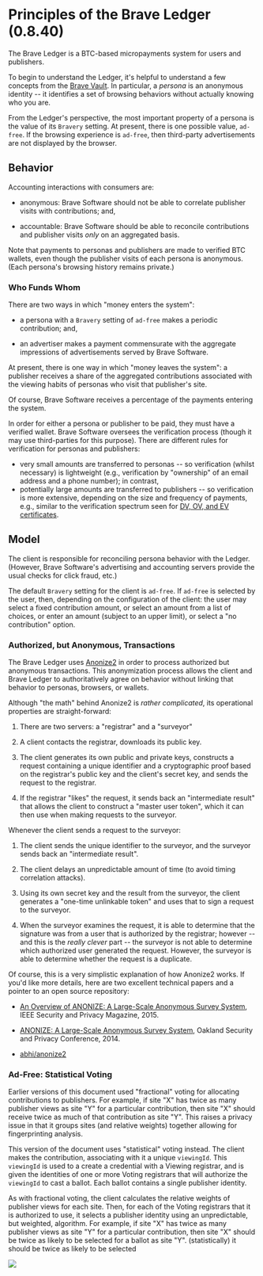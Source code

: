 # Principles of the Brave Ledger (0.8.40)
The Brave Ledger is a BTC-based micropayments system for users and publishers.

To begin to understand the Ledger,
it's helpful to understand a few concepts from the
[Brave Vault](https://github.com/brave/vault/blob/master/documentation/Vault-Principles.md).
In particular,
a _persona_ is an anonymous identity -- it identifies a set of browsing behaviors without actually knowing who you are.

From the Ledger's perspective,
the most important property of a persona is the value of its `Bravery` setting.
At present,
there is one possible value, `ad-free`.
If the browsing experience is `ad-free`,
then third-party advertisements are not displayed by the browser.

## Behavior

Accounting interactions with consumers are:

- anonymous: Brave Software should not be able to correlate publisher visits with contributions; and,

- accountable: Brave Software should be able to reconcile contributions and publisher visits _only_ on an aggregated basis.

Note that payments to personas and publishers are made to verified BTC wallets,
even though the publisher visits of each persona is anonymous.
(Each persona's browsing history remains private.)

### Who Funds Whom
There are two ways in which "money enters the system":

- a persona with a `Bravery` setting of `ad-free` makes a periodic contribution; and,

- an advertiser makes a payment commensurate with the aggregate impressions of advertisements served by Brave Software.

At present, there is one way in which "money leaves the system":
a publisher receives a share of the aggregated contributions associated with
the viewing habits of personas who visit that publisher's site.

Of course,
Brave Software receives a percentage of the payments entering the system.

In order for either a persona or publisher to be paid,
they must have a verified wallet.
Brave Software oversees the verification process (though it may use third-parties for this purpose).
There are different rules for verification for personas and publishers:

- very small amounts are transferred to personas --
so verification (whilst necessary) is lightweight
(e.g., verification by "ownership" of an email address and a phone number);
in contrast,
- potentially large amounts are transferred to publishers --
so verification is more extensive,
depending on the size and frequency of payments,
e.g., similar to the verification spectrum seen for
[DV, OV, and EV certificates](https://cabforum.org/info-for-consumers/).

## Model
The client is responsible for reconciling persona behavior with the Ledger.
(However,
Brave Software's advertising and accounting servers provide the usual checks for click fraud, etc.)

The default `Bravery` setting for the client is `ad-free`.
If `ad-free` is selected by the user,
then,
depending on the configuration of the client:
the user may select a fixed contribution amount,
or select an amount from a list of choices,
or enter an amount (subject to an upper limit),
or select a "no contribution" option.

### Authorized, but Anonymous, Transactions
The Brave Ledger uses [Anonize2](https://anonize.org/assets/technology.html) in order to process authorized but anonymous
transactions.
This anonymization process allows the client and Brave Ledger to authoritatively agree on behavior without linking that
behavior to personas, browsers, or wallets.

Although "the math" behind Anonize2 is _rather complicated_,
its operational properties are straight-forward:

1. There are two servers: a "registrar" and a "surveyor"

2. A client contacts the registrar,
downloads its public key.

3. The client generates its own public and private keys,
constructs a request containing a unique identifier and a cryptographic proof based on the registrar's public key and the
client's secret key,
and sends the request to the registrar.

4. If the registrar "likes" the request,
it sends back an "intermediate result" that allows the client to construct a "master user token",
which it can then use when making requests to the surveyor.

Whenever the client sends a request to the surveyor:

1. The client sends the unique identifier to the surveyor,
and the surveyor sends back an "intermediate result".

2. The client delays an unpredictable amount of time (to avoid timing correlation attacks).

3. Using its own secret key and the result from the surveyor,
the client generates a "one-time unlinkable token" and uses that to sign a request to the surveyor.

4. When the surveyor examines the request,
it is able to determine that the signature was from a user that is authorized by the registrar; however --
and this is the _really clever_ part --
the surveyor is not able to determine which authorized user generated the request.
However,
the surveyor is able to determine whether the request is a duplicate.

Of course,
this is a very simplistic explanation of how Anonize2 works.
If you'd like more details,
here are two excellent technical papers and a pointer to an open source repository:

* [An Overview of ANONIZE: A Large-Scale Anonymous Survey System](https://anonize.org/assets/anonize-ieee-special.pdf),
IEEE Security and Privacy Magazine, 2015.

* [ANONIZE: A Large-Scale Anonymous Survey System](https://anonize.org/assets/anonize-oak-camera.pdf),
Oakland Security and Privacy Conference, 2014.

* [abhi/anonize2](https://gitlab.com/abhvious/anonize2)

### Ad-Free: Statistical Voting
Earlier versions of this document used "fractional" voting for allocating contributions to publishers.
For example,
if site "X" has twice as many publisher views as site "Y" for a particular contribution,
then site "X" should receive twice as much of that contribution as site "Y".
This raises a privacy issue in that it groups sites (and relative weights) together allowing for fingerprinting analysis.

This version of the document uses "statistical" voting instead.
The client makes the contribution,
associating with it a unique `viewingId`.
This `viewingId` is used to a create a credential with a Viewing registrar,
and is given the identities of one or more Voting registrars that will authorize the `viewingId` to cast a ballot.
Each ballot contains a single publisher identity.

As with fractional voting,
the client calculates the relative weights of publisher views for each site.
Then,
for each of the Voting registrars that it is authorized to use,
it selects a publisher identity using an unpredictable, but weighted, algorithm.
For example,
if site "X" has twice as many publisher views as site "Y" for a particular contribution,
then site "X" should be twice as likely to be selected for a ballot as site "Y".
 (statistically) it should be twice as likely to be selected

<img src='ad-free.png' />

